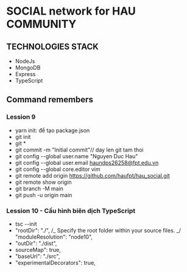 # SOCIAL network for HAU COMMUNITY

## TECHNOLOGIES STACK

- NodeJs
- MongoDB
- Express
- TypeScript

## Command remembers

### Lession 9

- yarn init: để tạo package.json
- git init
- git \*
- git commit -m "Initial commit"// day len git tam thoi
- git config --global user.name "Nguyen Duc Hau"
- git config --global user.email haundps26258@fpt.edu.vn
- git config --global core.editor vim
- git remote add origin https://github.com/haufpt/hau_social.git
- git remote show origin
- git branch -M main
- git push -u origin main

### Lession 10 - Cấu hình biên dịch TypeScript

- tsc --init
- "rootDir": "./", /_ Specify the root folder within your source files. _/
  "moduleResolution": "node10",
- "outDir": "./dist",
- sourceMap": true,
- "baseUrl": "./src",
- "experimentalDecorators": true,
